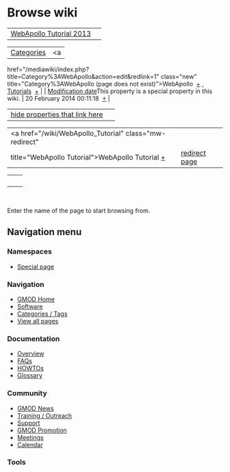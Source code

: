 



<span id="top"></span>




# <span dir="auto">Browse wiki</span>






|  |  |
|----|----|
| [WebApollo Tutorial 2013](/wiki/WebApollo_Tutorial_2013 "WebApollo Tutorial 2013") |  |

|  |  |
|----|----|
| [Categories](/wiki/Special%3ACategories "Special%3ACategories") | <span class="smwb-value"><a
href="/mediawiki/index.php?title=Category%3AWebApollo&amp;action=edit&amp;redlink=1"
class="new"
title="Category%3AWebApollo (page does not exist)">WebApollo</a>  <span class="smwsearch">[+](/wiki/Special%3ASearchByProperty/WebApollo "Special%3ASearchByProperty/WebApollo")</span></span> , <span class="smwb-value">[Tutorials](/wiki/Category%3ATutorials "Category%3ATutorials")  <span class="smwsearch">[+](/wiki/Special%3ASearchByProperty/Tutorials "Special%3ASearchByProperty/Tutorials")</span></span> |
| <span class="smw-highlighter" data-type="1" state="inline" data-title="Property"><span class="smwbuiltin">[Modification date](/wiki/Property:Modification_date "Property:Modification date")</span><span class="smwttcontent">This property is a special property in this wiki.</span></span> | <span class="smwb-value">20 February 2014 00:11:18  <span class="smwsearch">[+](/wiki/Special%3ASearchByProperty/Modification-20date/20-20February-202014-2000:11:18 "Special%3ASearchByProperty/Modification-20date/20-20February-202014-2000:11:18")</span></span> |

<span id="smw_browse_incoming"></span>

|  |  |
|----|----|
| [hide properties that link here](/mediawiki/index.php?title=Special:Browse&offset=0&dir=out&article=WebApollo+Tutorial+2013)  |  |

|  |  |
|----|----|
| <span class="smwb-ivalue"><a href="/wiki/WebApollo_Tutorial" class="mw-redirect"
title="WebApollo Tutorial">WebApollo Tutorial</a> <span class="smwbrowse">[+](/wiki/Special%3ABrowse/WebApollo-20Tutorial "Special%3ABrowse/WebApollo-20Tutorial")</span></span> | [redirect page](/wiki/Special:ListRedirects "Special:ListRedirects") |

|     |     |
|-----|-----|
|     |     |

 

Enter the name of the page to start browsing from.  








## Navigation menu



### Namespaces

- <span id="ca-nstab-special">[Special
  page](/wiki/Special%3ABrowse/WebApollo_Tutorial_2013 "This is a special page, you cannot edit the page itself")</span>






### Navigation



- <span id="n-GMOD-Home">[GMOD Home](/wiki/Main_Page)</span>
- <span id="n-Software">[Software](/wiki/GMOD_Components)</span>
- <span id="n-Categories-.2F-Tags">[Categories /
  Tags](/wiki/Categories)</span>
- <span id="n-View-all-pages">[View all
  pages](/wiki/Special:AllPages)</span>




### Documentation



- <span id="n-Overview">[Overview](/wiki/Overview)</span>
- <span id="n-FAQs">[FAQs](/wiki/Category%3AFAQ)</span>
- <span id="n-HOWTOs">[HOWTOs](/wiki/Category%3AHOWTO)</span>
- <span id="n-Glossary">[Glossary](/wiki/Glossary)</span>




### Community



- <span id="n-GMOD-News">[GMOD News](/wiki/GMOD_News)</span>
- <span id="n-Training-.2F-Outreach">[Training /
  Outreach](/wiki/Training_and_Outreach)</span>
- <span id="n-Support">[Support](/wiki/Support)</span>
- <span id="n-GMOD-Promotion">[GMOD
  Promotion](/wiki/GMOD_Promotion)</span>
- <span id="n-Meetings">[Meetings](/wiki/Meetings)</span>
- <span id="n-Calendar">[Calendar](/wiki/Calendar)</span>




### Tools












<!-- -->




